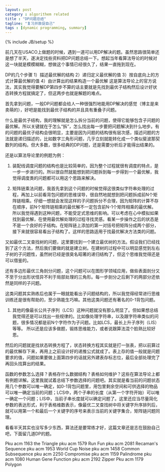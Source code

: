 ```yaml
---
layout: post
category : algorithem related
title : "DP问题总结"
tagline: "复习并敦促自己"
tags : [dynamic programming, summary]
---
```

{% include JB/setup %}

前几天在USACO上做题的时候，遇到一道可以用DP解决的题。虽然思路很简单还是想了半天，遂决定找些资料把DP问题总结一下。想起当年看算法导论的时候对这一块就是模模糊糊，想做这个事情已经很久了，结果一直拖到现在。

DP的几个步骤 1）描述最优解的结构 2）递归定义最优解的值 3）按自底向上的方式计算最优解的值 4）由计算出的结果构造一个最优解 这是算法导论上的官方说法，其实我觉得要解DP第四步不算的话主要就是先找到最优子结构然后设计好状态转换方程就搞定了，但这两步也就是解题的难点。

首先拿到问题，一般DP问题都会给人一种很强烈地能用DP解决的感觉（博主是来卖萌的），好吧是能找到最优子结构的并且具有重叠子问题。

什么是最优子结构，我的理解就是怎么拆分当前的问题，使得它能够包含子问题的最优解。所以关键就在于怎么“拆”，怎么找出每一步要把问题解决到什么地步。有的问题的最优子结构会很明显，主要是因为问题的结构很有层次感，描述问题的方法就是递归描述的，比如数字三角形问题，几乎立刻就能转化成一个类似斐波那契数列的结构。但大多数，很多经典的DP问题，还是需要分析后才能得出结果的。

还是以算法导论里的例题为例：

1. 装配线调度问题的结构也是比较简单的，因为整个过程就很有调度的特点，是一步一步进行的。所以很自然就能想到把问题拆到每一步得到一个最优解，我觉得调度类的问题都可以用这个思路来解决。

1. 矩阵链乘法问题，我首先拿到这个问题的时候觉得这很类似字符串处理的过程，再加上以前看背包问题的思维误导，很自然地就想到把问题拆成前N个矩阵链相乘。仔细一想就会发现这样的子问题拆分不合理，因为矩阵的计算不存在顺序，前N个矩阵链相乘的最优解不一定包含前N-1个矩阵相乘的最优解。所以我觉得遇到这种问题，不能受定式思维的影响。可以考虑在心中模拟如果找到最优解，在使用最优解处理的过程寻找灵感。看某一步操作之后的状态是不是一个良好的子结构。在矩阵链上添加的第一对括号把矩阵分成两个部分，接下来就很容易看出子结构了。这样的思路适用于找最优解决方法类的问题。

又如最优二叉查找树的问题，这里要找到一个建立最优树的方法。假设我们已经找到了这个方法，然后我们要做的就是建立树。在建树的过程中可以明显感觉到左右子树的子问题性，虽然树已经是很臭名昭著的递归结构了，但这个思维我觉得还是可以借鉴的。

还有多边形最优三角剖分问题，这个问题可以在图形学领域应用，做些表面剖分又不至于分出形状怪异不利于局部处理的三角形。每一步剖分之后剩下的两部分还依然是同样的子问题。

这类问题其实熟练后也属于一眼就能看出子问题结构的，所以我觉得经常进行思维训练还是很有帮助的，至少熟能生巧嘛。其他这类问题还有著名的0-1背包问题。

1. 其他的像最长公共子序列（LCS）这种问题就没有那么明显了。但如果想总结我觉得还是可以找出一些规律的。比如像处理字符串，以及跟字符串类似的问题，很多情况都是前N个字符作为子问题。比如LCS，最长上升子序列（LIS）等等。
所以还是应该多做题，锻炼思维能力，或者说跟算法混个脸熟比较好恩。

然后的问题就是找状态转换方程了，状态转换方程其实就是打一张表，把以前算过的最优解存下来，再用上之前设计好的递推公式就成了。表上存的值一般就是问题要求的值，问题如果要做上面第四步的话就另外建表存标志位，最后全部处理完了再回头找算出的结果。

函数的参数怎么选择？表格存什么数据结构？表格如何维护？这些在算法导论上都有例题详解。这里我就试着总结下参数选择的问题吧。其实就是看当前的问题状态用几个参数可以唯一确定，如0-1背包问题里，用包里剩余空间和可供选择的物品可以唯一确定当前的问题；LCS中，两个子串的长度（从第一个字符开始）可以唯一确定一个问题；LIS中，当前子串长度就可以确定问题了。这里还应当尽量简化参数的表达形式，利于表格维数表示，像最优二叉查找树中将关键字升序排列后，就可以用第一个和最后一个关键字的序号来表示当前的关键字集合，矩阵链问题同理。

看看半天其实也没写多少东西，算法还是要常练才好，这篇文章还是志在鼓励自己吧，下面留几道DP的题。

Pku acm 1163 the Triangle
pku acm 1579 Run Fun
pku acm 2081 Recaman's Sequence
pku acm 1953 World Cup Noise
pku acm 1458 Common Subsequence
pku acm 2250 Compromise
pku acm 1159 Palindrome
pku acm 1080 Human Gene Function
pku acm 2192 Zipper
Pku acm 1179 Polygon
